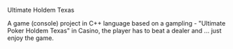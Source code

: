 Ultimate Holdem Texas

A game (console) project in C++ language based on a gampling - "Ultimate Poker Holdem Texas" in Casino, the player has to beat a dealer and ... just enjoy the game.
